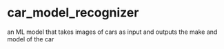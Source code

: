 # car_model_recognizer
an ML model that takes images of cars as input and outputs the make and model of the car
